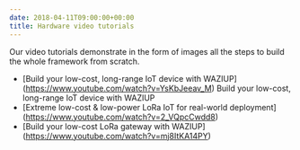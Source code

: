 ```yaml
---
date: 2018-04-11T09:00:00+00:00
title: Hardware video tutorials
---
```


Our video tutorials demonstrate in the form of images all the steps to build the whole framework from scratch.

- [Build your low-cost, long-range IoT device with WAZIUP] (https://www.youtube.com/watch?v=YsKbJeeav_M) Build your low-cost, long-range IoT device with WAZIUP
- [Extreme low-cost & low-power LoRa IoT for real-world deployment] (https://www.youtube.com/watch?v=2_VQpcCwdd8) 
- [Build your low-cost LoRa gateway with WAZIUP] (https://www.youtube.com/watch?v=mj8ItKA14PY)
